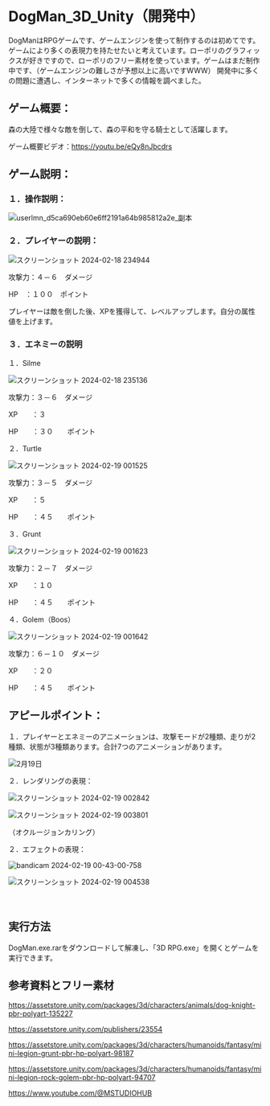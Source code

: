 # DogMan_3D_Unity（開発中）
DogManはRPGゲームです、ゲームエンジンを使って制作するのは初めてです。ゲームにより多くの表現力を持たせたいと考えています。ローポリのグラフィックスが好きですので、ローポリのフリー素材を使っています。ゲームはまだ制作中です、（ゲームエンジンの難しさが予想以上に高いですWWW）
開発中に多くの問題に遭遇し、インターネットで多くの情報を調べました。

## ゲーム概要：
森の大陸で様々な敵を倒して、森の平和を守る騎士として活躍します。

ゲーム概要ビデオ：https://youtu.be/eQy8nJbcdrs

## ゲーム説明：

### １．操作説明：
![userlmn_d5ca690eb60e6ff2191a64b985812a2e_副本](https://github.com/kola122/DogMan_3D_Unity/assets/134193283/827975c4-a2af-414a-9d3e-3670392ed999)




### ２．プレイヤーの説明：
![スクリーンショット 2024-02-18 234944](https://github.com/kola122/DogMan_3D_Unity/assets/134193283/39fd3959-e63c-4733-b9e7-4b7495b3c637)

攻撃力：４－６　ダメージ

HP　：１００　ポイント

プレイヤーは敵を倒した後、XPを獲得して、レベルアップします。自分の属性値を上げます。

### ３．エネミーの説明

１．Silme

![スクリーンショット 2024-02-18 235136](https://github.com/kola122/DogMan_3D_Unity/assets/134193283/274cd7d8-f78d-4f94-a2da-a5043b813df4)

攻撃力：３－６　ダメージ

XP　　：３

HP　　：３０　　ポイント


２．Turtle

![スクリーンショット 2024-02-19 001525](https://github.com/kola122/DogMan_3D_Unity/assets/134193283/b322ccf6-4e3f-44f2-a85e-c028ce1b7c9b)


攻撃力：３－５　ダメージ

XP　　：５

HP　　：４５　　ポイント


３．Grunt

![スクリーンショット 2024-02-19 001623](https://github.com/kola122/DogMan_3D_Unity/assets/134193283/9f31df91-3b2d-44b1-bbc2-35152cd6c2ad)



攻撃力：２－７　ダメージ

XP　　：１０

HP　　：４５　　ポイント


４．Golem（Boos）

![スクリーンショット 2024-02-19 001642](https://github.com/kola122/DogMan_3D_Unity/assets/134193283/ab14e660-7c33-438d-9e7d-382a5af5408d)




攻撃力：６－１０　ダメージ

XP　　：２０

HP　　：４５　　ポイント

## アピールポイント：

１．プレイヤーとエネミーのアニメーションは、攻撃モードが2種類、走りが2種類、状態が3種類あります。合計7つのアニメーションがあります。


![2月19日](https://github.com/kola122/DogMan_3D_Unity/assets/134193283/14bbd1ce-bcf6-4ddd-847c-925c9ff11739)





２．レンダリングの表現：

![スクリーンショット 2024-02-19 002842](https://github.com/kola122/DogMan_3D_Unity/assets/134193283/3eda60fe-7e10-4dd5-8452-aec33634fb0a)　

![スクリーンショット 2024-02-19 003801](https://github.com/kola122/DogMan_3D_Unity/assets/134193283/7b8ac3e4-c725-43ca-ac42-c8efd1d4cff0)



（オクルージョンカリング）

２．エフェクトの表現：

![bandicam 2024-02-19 00-43-00-758](https://github.com/kola122/DogMan_3D_Unity/assets/134193283/55f61c14-8b98-4543-b45d-130f9156dd5f)


![スクリーンショット 2024-02-19 004538](https://github.com/kola122/DogMan_3D_Unity/assets/134193283/e9fc9582-c672-407e-ba53-87d24bee4119)

　　　

## 実行方法

DogMan.exe.rarをダウンロードして解凍し、「3D RPG.exe」を開くとゲームを実行できます。

## 参考資料とフリー素材

https://assetstore.unity.com/packages/3d/characters/animals/dog-knight-pbr-polyart-135227

https://assetstore.unity.com/publishers/23554

https://assetstore.unity.com/packages/3d/characters/humanoids/fantasy/mini-legion-grunt-pbr-hp-polyart-98187

https://assetstore.unity.com/packages/3d/characters/humanoids/fantasy/mini-legion-rock-golem-pbr-hp-polyart-94707

https://www.youtube.com/@MSTUDIOHUB




